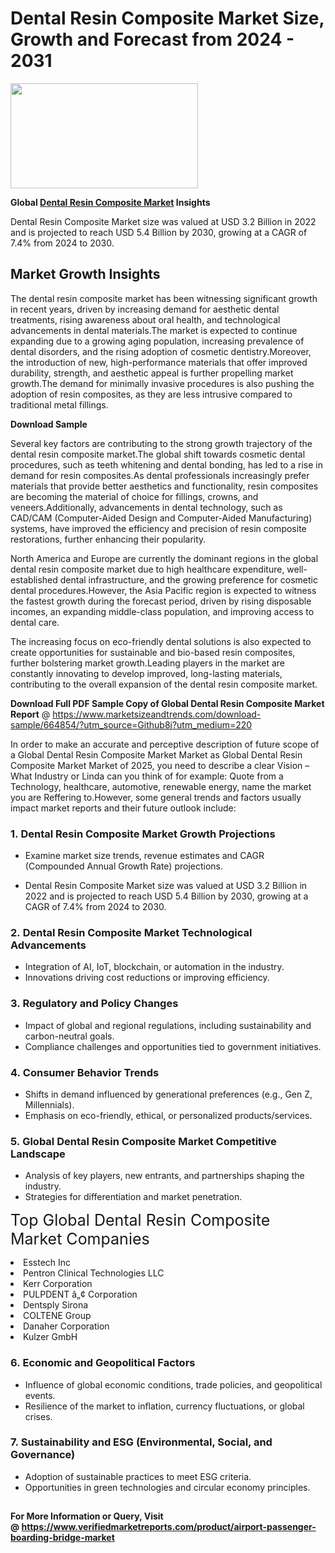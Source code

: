 <H1>Dental Resin Composite Market Size, Growth and Forecast from 2024 - 2031</H1><img class="aligncenter size-medium wp-image-584254" src="https://thirdeyenews.in/wp-content/uploads/2024/09/Global-Market-Research-300x168.jpeg" alt="" width="300" height="168" /><p><strong>Global&nbsp;<a href="https://www.marketsizeandtrends.com/download-sample/664854/?utm_source=Github8j?utm_medium=220">Dental Resin Composite Market</a> Insights</strong></p><p>Dental Resin Composite Market size was valued at USD 3.2 Billion in 2022 and is projected to reach USD 5.4 Billion by 2030, growing at a CAGR of 7.4% from 2024 to 2030.</p><p><h2>Market Growth Insights</h2> <p>The dental resin composite market has been witnessing significant growth in recent years, driven by increasing demand for aesthetic dental treatments, rising awareness about oral health, and technological advancements in dental materials.The market is expected to continue expanding due to a growing aging population, increasing prevalence of dental disorders, and the rising adoption of cosmetic dentistry.Moreover, the introduction of new, high-performance materials that offer improved durability, strength, and aesthetic appeal is further propelling market growth.The demand for minimally invasive procedures is also pushing the adoption of resin composites, as they are less intrusive compared to traditional metal fillings.</p> <p><strong>Download Sample</strong></p> <p>Several key factors are contributing to the strong growth trajectory of the dental resin composite market.The global shift towards cosmetic dental procedures, such as teeth whitening and dental bonding, has led to a rise in demand for resin composites.As dental professionals increasingly prefer materials that provide better aesthetics and functionality, resin composites are becoming the material of choice for fillings, crowns, and veneers.Additionally, advancements in dental technology, such as CAD/CAM (Computer-Aided Design and Computer-Aided Manufacturing) systems, have improved the efficiency and precision of resin composite restorations, further enhancing their popularity.</p> <p>North America and Europe are currently the dominant regions in the global dental resin composite market due to high healthcare expenditure, well-established dental infrastructure, and the growing preference for cosmetic dental procedures.However, the Asia Pacific region is expected to witness the fastest growth during the forecast period, driven by rising disposable incomes, an expanding middle-class population, and improving access to dental care.</p> <p>The increasing focus on eco-friendly dental solutions is also expected to create opportunities for sustainable and bio-based resin composites, further bolstering market growth.Leading players in the market are constantly innovating to develop improved, long-lasting materials, contributing to the overall expansion of the dental resin composite market.</p> <p><span class=""><strong>Download Full PDF Sample Copy of Global Dental Resin Composite Market Report</strong> @ <a href="https://www.marketsizeandtrends.com/download-sample/664854/?utm_source=Github8j?utm_medium=220" target="_blank">https://www.marketsizeandtrends.com/download-sample/664854/?utm_source=Github8j?utm_medium=220</a></span></p><p>In order to make an accurate and perceptive description of future scope of a Global&nbsp;Dental Resin Composite Market Market as Global&nbsp;Dental Resin Composite Market Market of 2025, you need to describe a clear Vision &ndash; What Industry or Linda can you think of for example: Quote from a Technology, healthcare, automotive, renewable energy, name the market you are Reffering to.However, some general trends and factors usually impact market reports and their future outlook include:</p><h3>1.&nbsp;<strong>Dental Resin Composite Market Growth Projections</strong></h3><ul><li>Examine market size trends, revenue estimates and CAGR (Compounded Annual Growth Rate) projections.</li><li><p>Dental Resin Composite Market size was valued at USD 3.2 Billion in 2022 and is projected to reach USD 5.4 Billion by 2030, growing at a CAGR of 7.4% from 2024 to 2030.</p></li></ul><h3>2.&nbsp;<strong>Dental Resin Composite Market Technological Advancements</strong></h3><ul><li>Integration of AI, IoT, blockchain, or automation in the industry.</li><li>Innovations driving cost reductions or improving efficiency.</li></ul><h3>3.&nbsp;<strong>Regulatory and Policy Changes</strong></h3><ul><li>Impact of global and regional regulations, including sustainability and carbon-neutral goals.</li><li>Compliance challenges and opportunities tied to government initiatives.</li></ul><h3>4.&nbsp;<strong>Consumer Behavior Trends</strong></h3><ul><li>Shifts in demand influenced by generational preferences (e.g., Gen Z, Millennials).</li><li>Emphasis on eco-friendly, ethical, or personalized products/services.</li></ul><h3>5.&nbsp;<strong>Global Dental Resin Composite Market Competitive Landscape</strong></h3><ul><li>Analysis of key players, new entrants, and partnerships shaping the industry.</li><li>Strategies for differentiation and market penetration.</li></ul><p data-pm-slice="1 1 []"><span style="color: inherit; font-family: inherit; font-size: 25px;">Top Global Dental Resin Composite Market Companies</span></p><div class="" data-test-id=""><p><li>Esstech Inc</li><li> Pentron Clinical Technologies LLC</li><li> Kerr Corporation</li><li> PULPDENT â„¢ Corporation</li><li> Dentsply Sirona</li><li> COLTENE Group</li><li> Danaher Corporation</li><li> Kulzer GmbH</li></p></div><h3>6.&nbsp;<strong>Economic and Geopolitical Factors</strong></h3><ul><li>Influence of global economic conditions, trade policies, and geopolitical events.</li><li>Resilience of the market to inflation, currency fluctuations, or global crises.</li></ul><h3>7.&nbsp;<strong>Sustainability and ESG (Environmental, Social, and Governance)</strong></h3><ul><li>Adoption of sustainable practices to meet ESG criteria.</li><li>Opportunities in green technologies and circular economy principles.</li></ul><h2><strong style="font-size: 14px;">For More Information or Query, Visit @&nbsp;</strong><a style="background-color: #ffffff; font-size: 14px;" href="https://www.marketsizeandtrends.com/report/dental-resin-composite-market/" target="_blank">https://www.verifiedmarketreports.com/product/airport-passenger-boarding-bridge-market</a></h2>
